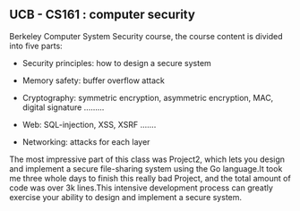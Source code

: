 ## UCB - CS161 : computer security

Berkeley Computer System Security course, the course content is divided into five parts:

- Security principles: how to design a secure system

- Memory safety: buffer overflow attack

- Cryptography: symmetric encryption, asymmetric encryption, MAC, digital signature .........

- Web: SQL-injection, XSS, XSRF .......

- Networking: attacks for each layer

The most impressive part of this class was Project2, which lets you design and implement a secure file-sharing system using the Go language.It took me three whole days to finish this really bad Project, and the total amount of code was over 3k lines.This intensive development process can greatly exercise your ability to design and implement a secure system.

